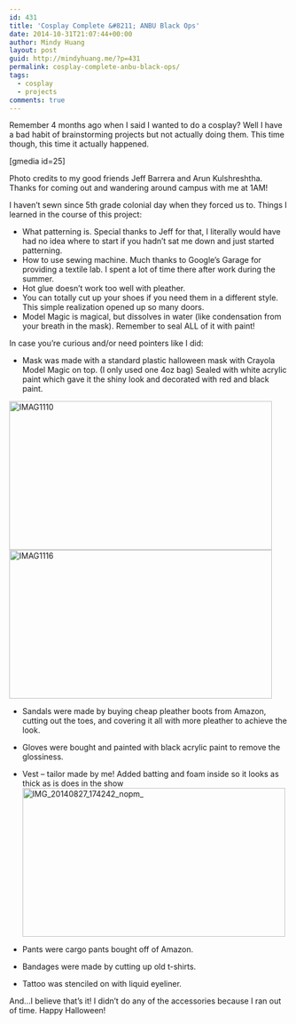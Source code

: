 ```yaml
---
id: 431
title: 'Cosplay Complete &#8211; ANBU Black Ops'
date: 2014-10-31T21:07:44+00:00
author: Mindy Huang
layout: post
guid: http://mindyhuang.me/?p=431
permalink: cosplay-complete-anbu-black-ops/
tags:
  - cosplay
  - projects
comments: true
---
```

Remember 4 months ago when I said I wanted to do a cosplay? Well I have a bad habit of brainstorming projects but not actually doing them. This time though, this time it actually happened.

[gmedia id=25]

<span class="fbPhotoCaptionText">Photo credits to my good friends Jeff Barrera and Arun Kulshreshtha. Thanks for coming out and wandering around campus with me at 1AM!</span>

<span class="fbPhotoCaptionText">I haven&#8217;t sewn since 5th grade colonial day when they forced us to.</span> Things I learned in the course of this project:

  * What patterning is. Special thanks to Jeff for that, <span class="fbPhotoCaptionText">I literally would have had no idea where to start if you hadn&#8217;t sat me down and just started patterning.</span>
  * How to use sewing machine. Much thanks to Google&#8217;s Garage for providing a textile lab. I spent a lot of time there after work during the summer.
  * Hot glue doesn&#8217;t work too well with pleather.
  * You can totally cut up your shoes if you need them in a different style. This simple realization opened up so many doors.
  * Model Magic is magical, but dissolves in water (like condensation from your breath in the mask). Remember to seal ALL of it with paint!

In case you&#8217;re curious and/or need pointers like I did:

  * Mask was made with a standard plastic halloween mask with Crayola Model Magic on top. (I only used one 4oz bag) Sealed with white acrylic paint which gave it the shiny look and decorated with red and black paint.

<img class="alignnone wp-image-460 size-large" src="http://s416.photobucket.com/albums/pp249/KCHuang/Blog/IMAG1110-1024x579.jpg" alt="IMAG1110" width="474" height="268" />

<img class="alignnone wp-image-461 size-large" src="http://s416.photobucket.com/albums/pp249/KCHuang/Blog/IMAG1116-1024x579.jpg" alt="IMAG1116" width="474" height="268" />

  * Sandals were made by buying cheap pleather boots from Amazon, cutting out the toes, and covering it all with more pleather to achieve the look.
  * Gloves were bought and painted with black acrylic paint to remove the glossiness.
  * Vest &#8211; tailor made by me! Added batting and foam inside so it looks as thick as is does in the show<img class="alignnone wp-image-463 size-large" src="http://s416.photobucket.com/albums/pp249/KCHuang/Blog/IMG_20140827_174242_nopm_-e1420583048313-1024x579.jpg" alt="IMG_20140827_174242_nopm_" width="474" height="268" />

  * Pants were cargo pants bought off of Amazon.
  * Bandages were made by cutting up old t-shirts.
  * Tattoo was stenciled on with liquid eyeliner.

And&#8230;I believe that&#8217;s it! I didn&#8217;t do any of the accessories because I ran out of time. Happy Halloween!